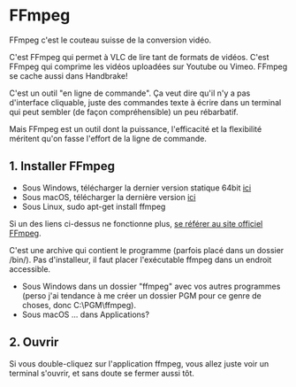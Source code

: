 # FFmpeg
FFmpeg c'est le couteau suisse de la conversion vidéo.

C'est FFmpeg qui permet à VLC de lire tant de formats de vidéos.
C'est FFmpeg qui comprime les vidéos uploadées sur Youtube ou Vimeo.
FFmpeg se cache aussi dans Handbrake!

C'est un outil "en ligne de commande". Ça veut dire qu'il n'y a pas d'interface cliquable, juste des commandes texte à écrire dans un terminal qui peut sembler (de façon compréhensible) un peu rébarbatif.

Mais FFmpeg est un outil dont la puissance, l'efficacité et la flexibilité méritent qu'on fasse l'effort de la ligne de commande.


## 1. Installer FFmpeg
- Sous Windows, télécharger la dernier version statique 64bit [ici](https://ffmpeg.zeranoe.com/builds/)
- Sous macOS, télécharger la dernière version [ici](https://evermeet.cx/ffmpeg/)
- Sous Linux, sudo apt-get install ffmpeg

Si un des liens ci-dessus ne fonctionne plus, [se référer au site officiel FFmpeg](https://ffmpeg.org/download.html).

C'est une archive qui contient le programme (parfois placé dans un dossier /bin/). Pas d'installeur, il faut placer l'exécutable ffmpeg dans un endroit accessible.

- Sous Windows dans un dossier "ffmpeg" avec vos autres programmes (perso j'ai tendance à me créer un dossier PGM pour ce genre de choses, donc C:\PGM\ffmpeg).
- Sous macOS ... dans Applications?

## 2. Ouvrir 
Si vous double-cliquez sur l'application ffmpeg, vous allez juste voir un terminal s'ouvrir, et sans doute se fermer aussi tôt.
